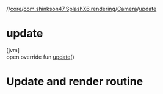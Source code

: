 //[core](../../../index.md)/[com.shinkson47.SplashX6.rendering](../index.md)/[Camera](index.md)/[update](update.md)

# update

[jvm]\
open override fun [update](update.md)()

# Update and render routine
